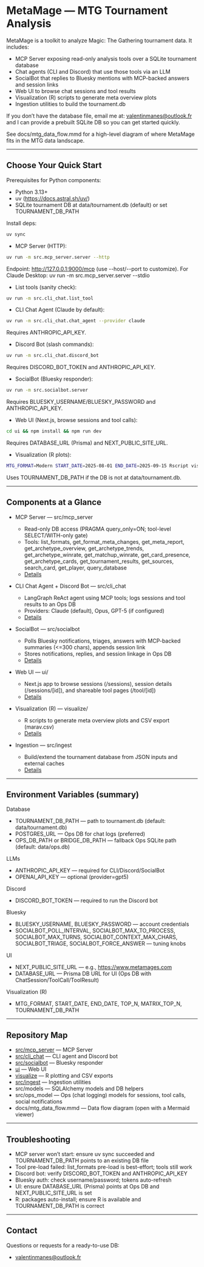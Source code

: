 # MetaMage — MTG Tournament Analysis

MetaMage is a toolkit to analyze Magic: The Gathering tournament data. It includes:
- MCP Server exposing read-only analysis tools over a SQLite tournament database
- Chat agents (CLI and Discord) that use those tools via an LLM
- SocialBot that replies to Bluesky mentions with MCP-backed answers and session links
- Web UI to browse chat sessions and tool results
- Visualization (R) scripts to generate meta overview plots
- Ingestion utilities to build the tournament.db

If you don’t have the database file, email me at: valentinmanes@outlook.fr and I can provide a prebuilt SQLite DB so you can get started quickly.

See docs/mtg_data_flow.mmd for a high-level diagram of where MetaMage fits in the MTG data landscape.

---

## Choose Your Quick Start

Prerequisites for Python components:
- Python 3.13+
- uv (https://docs.astral.sh/uv/)
- SQLite tournament DB at data/tournament.db (default) or set TOURNAMENT_DB_PATH

Install deps:
```bash
uv sync
```

- MCP Server (HTTP):
```bash
uv run -m src.mcp_server.server --http
```
Endpoint: http://127.0.0.1:9000/mcp (use --host/--port to customize). For Claude Desktop: uv run -m src.mcp_server.server --stdio

- List tools (sanity check):
```bash
uv run -m src.cli_chat.list_tool
```

- CLI Chat Agent (Claude by default):
```bash
uv run -m src.cli_chat.chat_agent --provider claude
```
Requires ANTHROPIC_API_KEY.

- Discord Bot (slash commands):
```bash
uv run -m src.cli_chat.discord_bot
```
Requires DISCORD_BOT_TOKEN and ANTHROPIC_API_KEY.

- SocialBot (Bluesky responder):
```bash
uv run -m src.socialbot.server
```
Requires BLUESKY_USERNAME/BLUESKY_PASSWORD and ANTHROPIC_API_KEY.

- Web UI (Next.js, browse sessions and tool calls):
```bash
cd ui && npm install && npm run dev
```
Requires DATABASE_URL (Prisma) and NEXT_PUBLIC_SITE_URL.

- Visualization (R plots):
```bash
MTG_FORMAT=Modern START_DATE=2025-08-01 END_DATE=2025-09-15 Rscript visualize/run.R
```
Uses TOURNAMENT_DB_PATH if the DB is not at data/tournament.db.

---

## Components at a Glance

- MCP Server — src/mcp_server
  - Read-only DB access (PRAGMA query_only=ON; tool-level SELECT/WITH-only gate)
  - Tools: list_formats, get_format_meta_changes, get_meta_report, get_archetype_overview, get_archetype_trends, get_archetype_winrate, get_matchup_winrate, get_card_presence, get_archetype_cards, get_tournament_results, get_sources, search_card, get_player, query_database
  - [Details](src/mcp_server/README.md)

- CLI Chat Agent + Discord Bot — src/cli_chat
  - LangGraph ReAct agent using MCP tools; logs sessions and tool results to an Ops DB
  - Providers: Claude (default), Opus, GPT-5 (if configured)
  - [Details](src/cli_chat/README.md)

- SocialBot — src/socialbot
  - Polls Bluesky notifications, triages, answers with MCP-backed summaries (<=300 chars), appends session link
  - Stores notifications, replies, and session linkage in Ops DB
  - [Details](src/socialbot/README.md)

- Web UI — ui/
  - Next.js app to browse sessions (/sessions), session details (/sessions/[id]), and shareable tool pages (/tool/[id])
  - [Details](ui/README.md)

- Visualization (R) — visualize/
  - R scripts to generate meta overview plots and CSV export (marav.csv)
  - [Details](visualize/README.md)

- Ingestion — src/ingest
  - Build/extend the tournament database from JSON inputs and external caches
  - [Details](src/ingest/README.md)

---

## Environment Variables (summary)

Database
- TOURNAMENT_DB_PATH — path to tournament.db (default: data/tournament.db)
- POSTGRES_URL — Ops DB for chat logs (preferred)
- OPS_DB_PATH or BRIDGE_DB_PATH — fallback Ops SQLite path (default: data/ops.db)

LLMs
- ANTHROPIC_API_KEY — required for CLI/Discord/SocialBot
- OPENAI_API_KEY — optional (provider=gpt5)

Discord
- DISCORD_BOT_TOKEN — required to run the Discord bot

Bluesky
- BLUESKY_USERNAME, BLUESKY_PASSWORD — account credentials
- SOCIALBOT_POLL_INTERVAL, SOCIALBOT_MAX_TO_PROCESS, SOCIALBOT_MAX_TURNS, SOCIALBOT_CONTEXT_MAX_CHARS, SOCIALBOT_TRIAGE, SOCIALBOT_FORCE_ANSWER — tuning knobs

UI
- NEXT_PUBLIC_SITE_URL — e.g., https://www.metamages.com
- DATABASE_URL — Prisma DB URL for UI (Ops DB with ChatSession/ToolCall/ToolResult)

Visualization (R)
- MTG_FORMAT, START_DATE, END_DATE, TOP_N, MATRIX_TOP_N, TOURNAMENT_DB_PATH

---

## Repository Map

- [src/mcp_server](src/mcp_server/README.md) — MCP Server
- [src/cli_chat](src/cli_chat/README.md) — CLI agent and Discord bot
- [src/socialbot](src/socialbot/README.md) — Bluesky responder
- [ui](ui/README.md) — Web UI
- [visualize](visualize/README.md) — R plotting and CSV exports
- [src/ingest](src/ingest/README.md) — Ingestion utilities
- src/models — SQLAlchemy models and DB helpers
- src/ops_model — Ops (chat logging) models for sessions, tool calls, social notifications
- docs/mtg_data_flow.mmd — Data flow diagram (open with a Mermaid viewer)

---

## Troubleshooting

- MCP server won’t start: ensure uv sync succeeded and TOURNAMENT_DB_PATH points to an existing DB file
- Tool pre-load failed: list_formats pre-load is best-effort; tools still work
- Discord bot: verify DISCORD_BOT_TOKEN and ANTHROPIC_API_KEY
- Bluesky auth: check username/password; tokens auto-refresh
- UI: ensure DATABASE_URL (Prisma) points at Ops DB and NEXT_PUBLIC_SITE_URL is set
- R: packages auto-install; ensure R is available and TOURNAMENT_DB_PATH is correct

---

## Contact

Questions or requests for a ready-to-use DB:
- valentinmanes@outlook.fr
